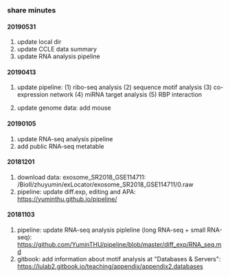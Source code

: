 ### share minutes

#### 20190531
1. update local dir
2. update CCLE data summary
3. update RNA analysis pipeline

#### 20190413
1. update pipeline:
(1) ribo-seq analysis
(2) sequence motif analysis
(3) co-expression network
(4) miRNA target analysis
(5) RBP interaction

2. update genome data: add mouse

#### 20190105
1. update RNA-seq analysis pipeline
2. add public RNA-seq metatable

#### 20181201
1. download data: exosome_SR2018_GSE114711: /BioII/zhuyumin/exLocator/exosome_SR2018_GSE114711/0.raw
2. pipeline: update diff.exp, editing and APA: https://yuminthu.github.io/pipeline/

#### 20181103
1.  pipeline: update RNA-seq analysis pipleline (long RNA-seq + small RNA-seq): https://github.com/YuminTHU/pipeline/blob/master/diff_exp/RNA_seq.md
2.  gitbook: add information about motif analysis at "Databases & Servers": https://lulab2.gitbook.io/teaching/appendix/appendix2.databases
